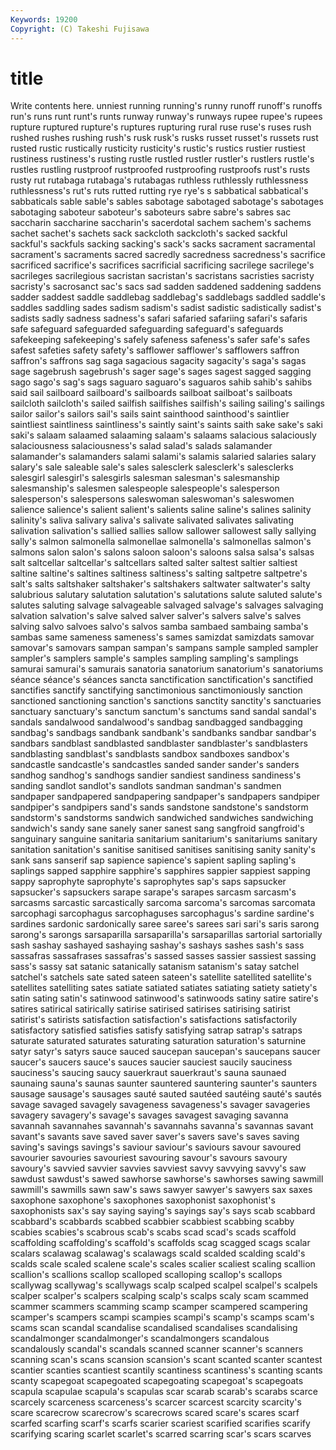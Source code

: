 ```yaml
---
Keywords: 19200 
Copyright: (C) Takeshi Fujisawa
---
```


# title

Write contents here.
unniest running running's runny runoff
runoff's runoffs run's runs runt runt's runts runway runway's runways
rupee rupee's rupees rupture ruptured rupture's ruptures rupturing rural ruse
ruse's ruses rush rushed rushes rushing rush's rusk rusk's rusks
russet russet's russets rust rusted rustic rustically rusticity rusticity's rustic's
rustics rustier rustiest rustiness rustiness's rusting rustle rustled rustler rustler's
rustlers rustle's rustles rustling rustproof rustproofed rustproofing rustproofs rust's rusts
rusty rut rutabaga rutabaga's rutabagas ruthless ruthlessly ruthlessness ruthlessness's rut's
ruts rutted rutting rye rye's s sabbatical sabbatical's sabbaticals sable
sable's sables sabotage sabotaged sabotage's sabotages sabotaging saboteur saboteur's saboteurs
sabre sabre's sabres sac saccharin saccharine saccharin's sacerdotal sachem sachem's
sachems sachet sachet's sachets sack sackcloth sackcloth's sacked sackful sackful's
sackfuls sacking sacking's sack's sacks sacrament sacramental sacrament's sacraments sacred
sacredly sacredness sacredness's sacrifice sacrificed sacrifice's sacrifices sacrificial sacrificing sacrilege
sacrilege's sacrileges sacrilegious sacristan sacristan's sacristans sacristies sacristy sacristy's sacrosanct
sac's sacs sad sadden saddened saddening saddens sadder saddest saddle
saddlebag saddlebag's saddlebags saddled saddle's saddles saddling sades sadism sadism's
sadist sadistic sadistically sadist's sadists sadly sadness sadness's safari safaried
safariing safari's safaris safe safeguard safeguarded safeguarding safeguard's safeguards safekeeping
safekeeping's safely safeness safeness's safer safe's safes safest safeties safety
safety's safflower safflower's safflowers saffron saffron's saffrons sag saga sagacious
sagacity sagacity's saga's sagas sage sagebrush sagebrush's sager sage's sages
sagest sagged sagging sago sago's sag's sags saguaro saguaro's saguaros
sahib sahib's sahibs said sail sailboard sailboard's sailboards sailboat sailboat's
sailboats sailcloth sailcloth's sailed sailfish sailfishes sailfish's sailing sailing's sailings
sailor sailor's sailors sail's sails saint sainthood sainthood's saintlier saintliest
saintliness saintliness's saintly saint's saints saith sake sake's saki saki's
salaam salaamed salaaming salaam's salaams salacious salaciously salaciousness salaciousness's salad
salad's salads salamander salamander's salamanders salami salami's salamis salaried salaries
salary salary's sale saleable sale's sales salesclerk salesclerk's salesclerks salesgirl
salesgirl's salesgirls salesman salesman's salesmanship salesmanship's salesmen salespeople salespeople's salesperson
salesperson's salespersons saleswoman saleswoman's saleswomen salience salience's salient salient's salients
saline saline's salines salinity salinity's saliva salivary saliva's salivate salivated
salivates salivating salivation salivation's sallied sallies sallow sallower sallowest sally
sallying sally's salmon salmonella salmonellae salmonella's salmonellas salmon's salmons salon
salon's salons saloon saloon's saloons salsa salsa's salsas salt saltcellar
saltcellar's saltcellars salted salter saltest saltier saltiest saltine saltine's saltines
saltiness saltiness's salting saltpetre saltpetre's salt's salts saltshaker saltshaker's saltshakers
saltwater saltwater's salty salubrious salutary salutation salutation's salutations salute saluted
salute's salutes saluting salvage salvageable salvaged salvage's salvages salvaging salvation
salvation's salve salved salver salver's salvers salve's salves salving salvo
salvoes salvo's salvos samba sambaed sambaing samba's sambas same sameness
sameness's sames samizdat samizdats samovar samovar's samovars sampan sampan's sampans
sample sampled sampler sampler's samplers sample's samples sampling sampling's samplings
samurai samurai's samurais sanatoria sanatorium sanatorium's sanatoriums séance séance's séances
sancta sanctification sanctification's sanctified sanctifies sanctify sanctifying sanctimonious sanctimoniously sanction
sanctioned sanctioning sanction's sanctions sanctity sanctity's sanctuaries sanctuary sanctuary's sanctum
sanctum's sanctums sand sandal sandal's sandals sandalwood sandalwood's sandbag sandbagged
sandbagging sandbag's sandbags sandbank sandbank's sandbanks sandbar sandbar's sandbars sandblast
sandblasted sandblaster sandblaster's sandblasters sandblasting sandblast's sandblasts sandbox sandboxes sandbox's
sandcastle sandcastle's sandcastles sanded sander sander's sanders sandhog sandhog's sandhogs
sandier sandiest sandiness sandiness's sanding sandlot sandlot's sandlots sandman sandman's
sandmen sandpaper sandpapered sandpapering sandpaper's sandpapers sandpiper sandpiper's sandpipers sand's
sands sandstone sandstone's sandstorm sandstorm's sandstorms sandwich sandwiched sandwiches sandwiching
sandwich's sandy sane sanely saner sanest sang sangfroid sangfroid's sanguinary
sanguine sanitaria sanitarium sanitarium's sanitariums sanitary sanitation sanitation's sanitise sanitised
sanitises sanitising sanity sanity's sank sans sanserif sap sapience sapience's
sapient sapling sapling's saplings sapped sapphire sapphire's sapphires sappier sappiest
sapping sappy saprophyte saprophyte's saprophytes sap's saps sapsucker sapsucker's sapsuckers
sarape sarape's sarapes sarcasm sarcasm's sarcasms sarcastic sarcastically sarcoma sarcoma's
sarcomas sarcomata sarcophagi sarcophagus sarcophaguses sarcophagus's sardine sardine's sardines sardonic
sardonically saree saree's sarees sari sari's saris sarong sarong's sarongs
sarsaparilla sarsaparilla's sarsaparillas sartorial sartorially sash sashay sashayed sashaying sashay's
sashays sashes sash's sass sassafras sassafrases sassafras's sassed sasses sassier
sassiest sassing sass's sassy sat satanic satanically satanism satanism's satay
satchel satchel's satchels sate sated sateen sateen's satellite satellited satellite's
satellites satelliting sates satiate satiated satiates satiating satiety satiety's satin
sating satin's satinwood satinwood's satinwoods satiny satire satire's satires satirical
satirically satirise satirised satirises satirising satirist satirist's satirists satisfaction satisfaction's
satisfactions satisfactorily satisfactory satisfied satisfies satisfy satisfying satrap satrap's satraps
saturate saturated saturates saturating saturation saturation's saturnine satyr satyr's satyrs
sauce sauced saucepan saucepan's saucepans saucer saucer's saucers sauce's sauces
saucier sauciest saucily sauciness sauciness's saucing saucy sauerkraut sauerkraut's sauna
saunaed saunaing sauna's saunas saunter sauntered sauntering saunter's saunters sausage
sausage's sausages sauté sauted sautéed sautéing sauté's sautés savage savaged
savagely savageness savageness's savager savageries savagery savagery's savage's savages savagest
savaging savanna savannah savannahes savannah's savannahs savanna's savannas savant savant's
savants save saved saver saver's savers save's saves saving saving's
savings savings's saviour saviour's saviours savour savoured savourier savouries savouriest
savouring savour's savours savoury savoury's savvied savvier savvies savviest savvy
savvying savvy's saw sawdust sawdust's sawed sawhorse sawhorse's sawhorses sawing
sawmill sawmill's sawmills sawn saw's saws sawyer sawyer's sawyers sax
saxes saxophone saxophone's saxophones saxophonist saxophonist's saxophonists sax's say saying
saying's sayings say's says scab scabbard scabbard's scabbards scabbed scabbier
scabbiest scabbing scabby scabies scabies's scabrous scab's scabs scad scad's
scads scaffold scaffolding scaffolding's scaffold's scaffolds scag scagged scags scalar
scalars scalawag scalawag's scalawags scald scalded scalding scald's scalds scale
scaled scalene scale's scales scalier scaliest scaling scallion scallion's scallions
scallop scalloped scalloping scallop's scallops scallywag scallywag's scallywags scalp scalped
scalpel scalpel's scalpels scalper scalper's scalpers scalping scalp's scalps scaly
scam scammed scammer scammers scamming scamp scamper scampered scampering scamper's
scampers scampi scampies scampi's scamp's scamps scam's scams scan scandal
scandalise scandalised scandalises scandalising scandalmonger scandalmonger's scandalmongers scandalous scandalously scandal's
scandals scanned scanner scanner's scanners scanning scan's scans scansion scansion's
scant scanted scanter scantest scantier scanties scantiest scantily scantiness scantiness's
scanting scants scanty scapegoat scapegoated scapegoating scapegoat's scapegoats scapula scapulae
scapula's scapulas scar scarab scarab's scarabs scarce scarcely scarceness scarceness's
scarcer scarcest scarcity scarcity's scare scarecrow scarecrow's scarecrows scared scare's
scares scarf scarfed scarfing scarf's scarfs scarier scariest scarified scarifies
scarify scarifying scaring scarlet scarlet's scarred scarring scar's scars scarves
